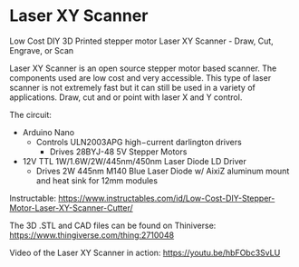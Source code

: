 # Laser XY Scanner
Low Cost DIY 3D Printed stepper motor Laser XY Scanner - Draw, Cut, Engrave, or Scan

Laser XY Scanner is an open source stepper motor based scanner.
The components used are low cost and very accessible. This type
of laser scanner is not extremely fast but it can still be used in a
variety of applications. Draw, cut and or point with laser X and Y control.

The circuit:
  * Arduino Nano
    * Controls ULN2003APG high−current darlington drivers
      * Drives 28BYJ-48 5V Stepper Motors
  * 12V TTL 1W/1.6W/2W/445nm/450nm Laser Diode LD Driver
    * Drives 2W 445nm M140 Blue Laser Diode w/ AixiZ aluminum mount and heat sink for 12mm modules

Instructable:
https://www.instructables.com/id/Low-Cost-DIY-Stepper-Motor-Laser-XY-Scanner-Cutter/

The 3D .STL and CAD files can be found on Thiniverse: 
https://www.thingiverse.com/thing:2710048

Video of the Laser XY Scanner in action:
https://youtu.be/hbFObc3SvLU
